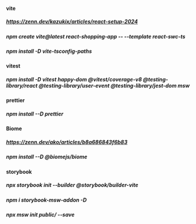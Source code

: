 #### vite
##### https://zenn.dev/kazukix/articles/react-setup-2024
##### npm create vite@latest react-shopping-app -- --template react-swc-ts
##### npm install -D vite-tsconfig-paths

#### vitest
##### npm install -D vitest happy-dom @vitest/coverage-v8 @testing-library/react @testing-library/user-event @testing-library/jest-dom msw

#### prettier
##### npm install --D prettier

#### Biome
##### https://zenn.dev/ako/articles/b8a686843f6b83
##### npm install --D @biomejs/biome

#### storybook
##### npx storybook init --builder @storybook/builder-vite
##### npm i storybook-msw-addon -D
##### npx msw init public/ --save